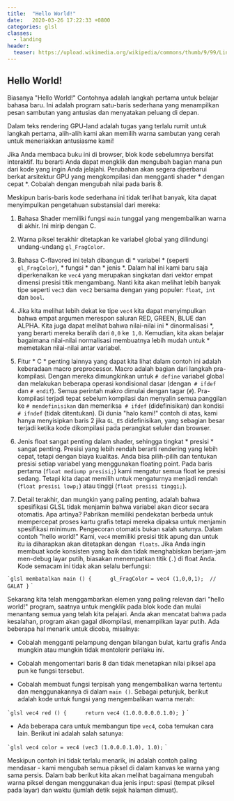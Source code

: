 ```yaml
---
title:  "Hello World!"
date:   2020-03-26 17:22:33 +0800
categories: glsl
classes:
  - landing
header:
  teaser: https://upload.wikimedia.org/wikipedia/commons/thumb/9/99/Linux_kernel_and_OpenGL_video_games.svg/1024px-Linux_kernel_and_OpenGL_video_games.svg.png
---
```


## Hello World!

 Biasanya "Hello World!"  Contohnya adalah langkah pertama untuk belajar bahasa baru.  Ini adalah program satu-baris sederhana yang menampilkan pesan sambutan yang antusias dan menyatakan peluang di depan.

 Dalam teks rendering GPU-land adalah tugas yang terlalu rumit untuk langkah pertama, alih-alih kami akan memilih warna sambutan yang cerah untuk meneriakkan antusiasme kami!

 <div class = "codeAndCanvas" data = "#ifdef GL_ES
precision mediump float;
#endif

uniform float u_time;

void main() {
	gl_FragColor = vec4(1.0,0.0,1.0,1.0);
}
"> </div>

 Jika Anda membaca buku ini di browser, blok kode sebelumnya bersifat interaktif.  Itu berarti Anda dapat mengklik dan mengubah bagian mana pun dari kode yang ingin Anda jelajahi.  Perubahan akan segera diperbarui berkat arsitektur GPU yang mengkompilasi dan mengganti shader * dengan cepat *.  Cobalah dengan mengubah nilai pada baris 8.

 Meskipun baris-baris kode sederhana ini tidak terlihat banyak, kita dapat menyimpulkan pengetahuan substansial dari mereka:

 1. Bahasa Shader memiliki fungsi `main` tunggal yang mengembalikan warna di akhir.  Ini mirip dengan C.

 2. Warna piksel terakhir ditetapkan ke variabel global yang dilindungi undang-undang `gl_FragColor`.

 3. Bahasa C-flavored ini telah dibangun di * variabel * (seperti `gl_FragColor`), * fungsi * dan * jenis *.  Dalam hal ini kami baru saja diperkenalkan ke `vec4` yang merupakan singkatan dari vektor empat dimensi presisi titik mengambang.  Nanti kita akan melihat lebih banyak tipe seperti `vec3` dan` vec2` bersama dengan yang populer: `float`,` int` dan `bool`.

 4. Jika kita melihat lebih dekat ke tipe `vec4` kita dapat menyimpulkan bahwa empat argumen merespon saluran RED, GREEN, BLUE dan ALPHA.  Kita juga dapat melihat bahwa nilai-nilai ini * dinormalisasi *, yang berarti mereka beralih dari `0,0` ke` 1,0`.  Kemudian, kita akan belajar bagaimana nilai-nilai normalisasi membuatnya lebih mudah untuk * memetakan nilai-nilai antar variabel.

 5. Fitur * C * penting lainnya yang dapat kita lihat dalam contoh ini adalah keberadaan macro preprocessor.  Macro adalah bagian dari langkah pra-kompilasi.  Dengan mereka dimungkinkan untuk `# define` variabel global dan melakukan beberapa operasi kondisional dasar (dengan` # ifdef` dan `# endif`).  Semua perintah makro dimulai dengan tagar (`#`).  Pra-kompilasi terjadi tepat sebelum kompilasi dan menyalin semua panggilan ke `# mendefinisikan` dan memeriksa` # ifdef` (didefinisikan) dan kondisi `# ifndef` (tidak ditentukan).  Di dunia "halo kami!"  contoh di atas, kami hanya menyisipkan baris 2 jika `GL_ES` didefinisikan, yang sebagian besar terjadi ketika kode dikompilasi pada perangkat seluler dan browser.

 6. Jenis float sangat penting dalam shader, sehingga tingkat * presisi * sangat penting.  Presisi yang lebih rendah berarti rendering yang lebih cepat, tetapi dengan biaya kualitas.  Anda bisa pilih-pilih dan tentukan presisi setiap variabel yang menggunakan floating point.  Pada baris pertama (`float mediump presisi;`) kami mengatur semua float ke presisi sedang.  Tetapi kita dapat memilih untuk mengaturnya menjadi rendah (`float presisi lowp;`) atau tinggi (`float presisi tinggi;`).

 7. Detail terakhir, dan mungkin yang paling penting, adalah bahwa spesifikasi GLSL tidak menjamin bahwa variabel akan dicor secara otomatis.  Apa artinya?  Pabrikan memiliki pendekatan berbeda untuk mempercepat proses kartu grafis tetapi mereka dipaksa untuk menjamin spesifikasi minimum.  Pengecoran otomatis bukan salah satunya.  Dalam contoh "hello world!" Kami, `vec4` memiliki presisi titik apung dan untuk itu ia diharapkan akan ditetapkan dengan` floats`.  Jika Anda ingin membuat kode konsisten yang baik dan tidak menghabiskan berjam-jam men-debug layar putih, biasakan menempatkan titik (`.`) di float Anda.  Kode semacam ini tidak akan selalu berfungsi:

 `` `glsl
 membatalkan main () {
     gl_FragColor = vec4 (1,0,0,1);  // GALAT
 }
 `` `

 Sekarang kita telah menggambarkan elemen yang paling relevan dari "hello world!"  program, saatnya untuk mengklik pada blok kode dan mulai menantang semua yang telah kita pelajari.  Anda akan mencatat bahwa pada kesalahan, program akan gagal dikompilasi, menampilkan layar putih.  Ada beberapa hal menarik untuk dicoba, misalnya:

 * Cobalah mengganti pelampung dengan bilangan bulat, kartu grafis Anda mungkin atau mungkin tidak mentolerir perilaku ini.

 * Cobalah mengomentari baris 8 dan tidak menetapkan nilai piksel apa pun ke fungsi tersebut.

 * Cobalah membuat fungsi terpisah yang mengembalikan warna tertentu dan menggunakannya di dalam `main ()`.  Sebagai petunjuk, berikut adalah kode untuk fungsi yang mengembalikan warna merah:

 `` `glsl
 vec4 red () {
     return vec4 (1.0.0.0.0.0.1.0);
 }
 `` `

 * Ada beberapa cara untuk membangun tipe `vec4`, coba temukan cara lain.  Berikut ini adalah salah satunya:

 `` `glsl
 vec4 color = vec4 (vec3 (1.0.0.0.1.0), 1.0);
 `` `

 Meskipun contoh ini tidak terlalu menarik, ini adalah contoh paling mendasar - kami mengubah semua piksel di dalam kanvas ke warna yang sama persis.  Dalam bab berikut kita akan melihat bagaimana mengubah warna piksel dengan menggunakan dua jenis input: spasi (tempat piksel pada layar) dan waktu (jumlah detik sejak halaman dimuat).
